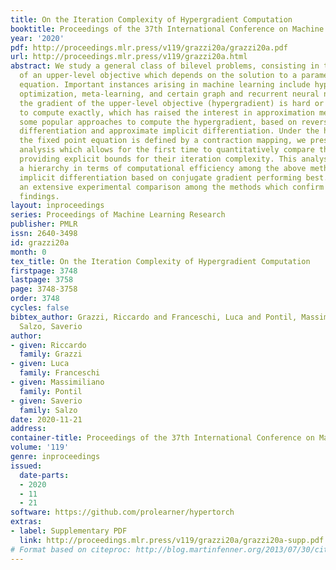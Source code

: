 ```yaml
---
title: On the Iteration Complexity of Hypergradient Computation
booktitle: Proceedings of the 37th International Conference on Machine Learning
year: '2020'
pdf: http://proceedings.mlr.press/v119/grazzi20a/grazzi20a.pdf
url: http://proceedings.mlr.press/v119/grazzi20a.html
abstract: We study a general class of bilevel problems, consisting in the minimization
  of an upper-level objective which depends on the solution to a parametric fixed-point
  equation. Important instances arising in machine learning include hyperparameter
  optimization, meta-learning, and certain graph and recurrent neural networks. Typically
  the gradient of the upper-level objective (hypergradient) is hard or even impossible
  to compute exactly, which has raised the interest in approximation methods. We investigate
  some popular approaches to compute the hypergradient, based on reverse mode iterative
  differentiation and approximate implicit differentiation. Under the hypothesis that
  the fixed point equation is defined by a contraction mapping, we present a unified
  analysis which allows for the first time to quantitatively compare these methods,
  providing explicit bounds for their iteration complexity. This analysis suggests
  a hierarchy in terms of computational efficiency among the above methods, with approximate
  implicit differentiation based on conjugate gradient performing best. We present
  an extensive experimental comparison among the methods which confirm the theoretical
  findings.
layout: inproceedings
series: Proceedings of Machine Learning Research
publisher: PMLR
issn: 2640-3498
id: grazzi20a
month: 0
tex_title: On the Iteration Complexity of Hypergradient Computation
firstpage: 3748
lastpage: 3758
page: 3748-3758
order: 3748
cycles: false
bibtex_author: Grazzi, Riccardo and Franceschi, Luca and Pontil, Massimiliano and
  Salzo, Saverio
author:
- given: Riccardo
  family: Grazzi
- given: Luca
  family: Franceschi
- given: Massimiliano
  family: Pontil
- given: Saverio
  family: Salzo
date: 2020-11-21
address: 
container-title: Proceedings of the 37th International Conference on Machine Learning
volume: '119'
genre: inproceedings
issued:
  date-parts:
  - 2020
  - 11
  - 21
software: https://github.com/prolearner/hypertorch
extras:
- label: Supplementary PDF
  link: http://proceedings.mlr.press/v119/grazzi20a/grazzi20a-supp.pdf
# Format based on citeproc: http://blog.martinfenner.org/2013/07/30/citeproc-yaml-for-bibliographies/
---
```

